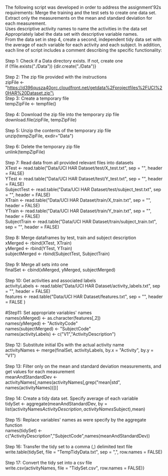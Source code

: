  The following script was developed  in order to address the assignment\'92s requirements:
 Merge the training and the test sets to create one data set.\
Extract only the measurements on the mean and standard deviation for each measurement. \
Uses descriptive activity names to name the activities in the data set\
Appropriately label the data set with descriptive variable names. \
From the data set in step 4, create a second, independent tidy data set with the average of each variable for each activity and each subject.
 In addition, each line of script includes a comment describing the specific functionality:\
\
Step 1: Check if a Data directory exists. If not, create one\
if (!file.exists("./Data")) \{dir.create("./Data")\}\
\
Step 2: The zip file provided with the instructions\
zipFile <- "https://d396qusza40orc.cloudfront.net/getdata%2Fprojectfiles%2FUCI%20HAR%20Dataset.zip"\
\
Step 3: Create a temporary file\
tempZipFile <- tempfile()\
\
Step 4: Download the zip file into the temporary zip file\
download.file(zipFile, tempZipFile)\
\
Step 5: Unzip the contents of the temporary zip file\
unzip(tempZipFile, exdir="Data")\
\
Step 6: Delete the temporary zip file\
unlink(tempZipFile)\
\
Step 7: Read data from all provided relevant files into datasets\
XTest <- read.table("Data/UCI HAR Dataset/test/X_test.txt", sep = "", header = FALSE) \
YTest <- read.table("Data/UCI HAR Dataset/test/Y_test.txt", sep = "", header = FALSE) \
SubjectTest <- read.table("Data/UCI HAR Dataset/test/subject_test.txt", sep = "", header = FALSE) \
XTrain <- read.table("Data/UCI HAR Dataset/train/X_train.txt", sep = "", header = FALSE) \
YTrain <- read.table("Data/UCI HAR Dataset/train/Y_train.txt", sep = "", header = FALSE) \
SubjectTrain <- read.table("Data/UCI HAR Dataset/train/subject_train.txt", sep = "", header = FALSE) \
\
Step 8: Merge dataframes by test, train and subject description\
xMerged <- rbind(XTest, XTrain)\
yMerged <- rbind(YTest, YTrain)\
subjectMerged <- rbind(SubjectTest, SubjectTrain)\
\
Step 9: Merge all sets into one\
finalSet <- cbind(xMerged, yMerged, subjectMerged)\
\
Step 10: Get activities and associated labels\
activityLabels <- read.table("Data/UCI HAR Dataset/activity_labels.txt", sep = "", header = FALSE)\
features <- read.table("Data/UCI HAR Dataset/features.txt", sep = "", header = FALSE )\
\
#Step11: Set appropriate variables' names\
names(xMerged) <- as.character(features[,2])\
names(yMerged) <- "ActivityCode"\
names(subjectMerged) <- "SubjectCode"\
names(activityLabels) <- c("V1","ActivityDescription")\
\
Step 12: Substitute initial IDs with the actual activity name\
activityNames <- merge(finalSet, activityLabels, by.x = "Activity", by.y = "V1")\
\
Step 13: Filter only on the mean and standard deviation measurements, and get values for each measurement\
meanAndStandardDev <- activityNames[,names(activityNames[,grep("mean|std", names(activityNames))])]\
\
Step 14: Create a tidy data set. Specify average of each variable\
tidySet <- aggregate(meanAndStandardDev, by = list(activityNames$ActivityDescription,activityNames$Subject),mean)\
\
Step 15: Replace variables' names as were specify by the aggregate function\
names(tidySet) <- c("ActivityDescription","SubjectCode",names(meanAndStandardDev))\
\
Step 16: Transfer the tidy set to a comma (,) delimited text file\
write.table(tidySet, file = "TempTidyData.txt", sep = ",", row.names = FALSE)\
\
Step 17: Convert the tidy set into a csv file\
write.csv(activityNames, file = "TidySet.csv", row.names = FALSE)}